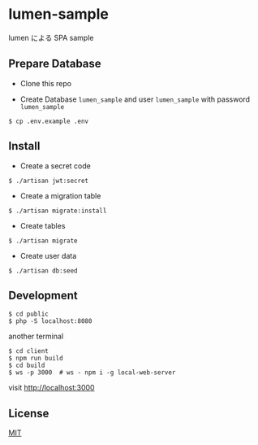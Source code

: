 # lumen-sample
lumen による SPA sample

## Prepare Database
- Clone this repo

- Create Database ``lumen_sample`` and user ``lumen_sample`` with password ``lumen_sample``

```
$ cp .env.example .env
```

## Install
- Create a secret code
```
$ ./artisan jwt:secret
```
- Create a migration table
```
$ ./artisan migrate:install
```
- Create tables
```
$ ./artisan migrate
```
- Create user data
```
$ ./artisan db:seed
```

## Development
```
$ cd public
$ php -S localhost:8080
```
another terminal
```
$ cd client
$ npm run build
$ cd build
$ ws -p 3000  # ws - npm i -g local-web-server
```
visit [http://localhost:3000](http://localhost:3000)

## License
[MIT](LICENSE)